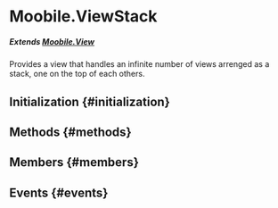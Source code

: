 Moobile.ViewStack
================================================================================

##### Extends [Moobile.View](View/View.md)

Provides a view that handles an infinite number of views arrenged as
       a stack, one on the top of each others.

Initialization {#initialization}
--------------------------------------------------------------------------------

Methods {#methods}
--------------------------------------------------------------------------------


Members {#members}
--------------------------------------------------------------------------------


Events {#events}
--------------------------------------------------------------------------------